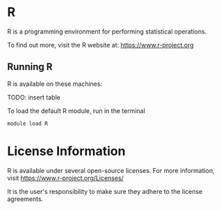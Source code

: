 # R
R is a programming environment for performing statistical operations.

To find out more, visit the R website at: https://www.r-project.org

## Running R

R is available on these machines:

TODO: insert table

To load the default R module, run in the terminal

    module load R

# License Information

R is available under several open-source licenses. For more information, visit https://www.r-project.org/Licenses/

It is the user's responsibility to make sure they adhere to the license agreements.
